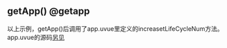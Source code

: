 ## getApp() @getapp

<!-- UTSAPIJSON.getApp.description -->

<!-- UTSAPIJSON.getApp.param -->

<!-- UTSAPIJSON.getApp.returnValue -->

<!-- UTSAPIJSON.getApp.example -->

<!-- UTSAPIJSON.getApp.compatibility -->

<!-- UTSAPIJSON.getApp.tutorial -->

<!-- UTSAPIJSON.get-app.example -->

以上示例，getApp()后调用了app.uvue里定义的increasetLifeCycleNum方法。app.uvue的源码[另见](https://gitcode.net/dcloud/hello-uni-app-x/-/blob/alpha/App.uvue)

<!-- UTSAPIJSON.general_type.name -->

<!-- UTSAPIJSON.general_type.param -->